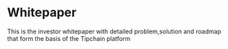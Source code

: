 # Whitepaper
This is the investor whitepaper with detailed problem,solution and roadmap that form the basis of the Tipchain platform
